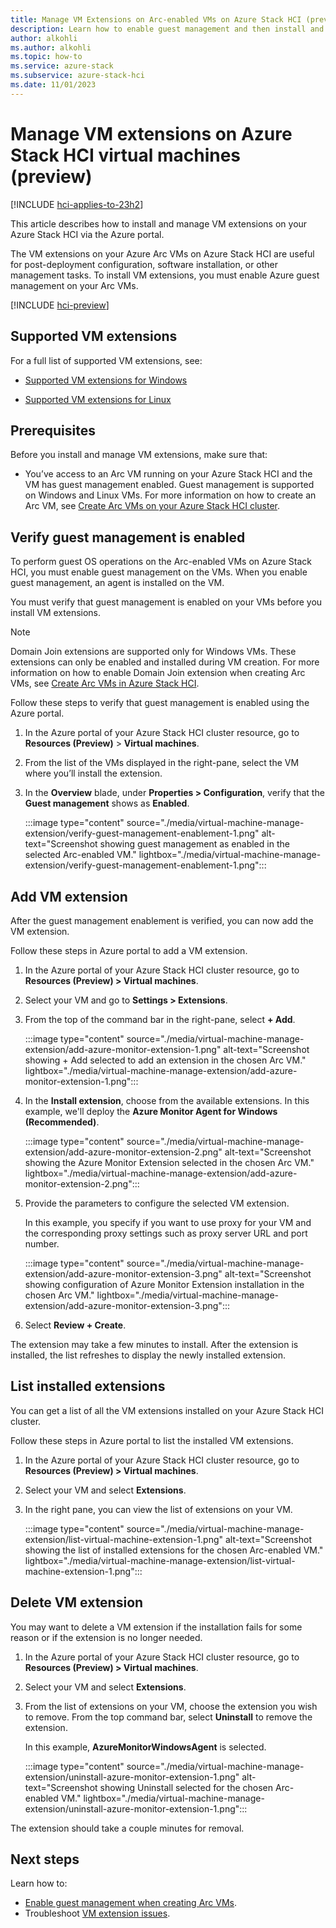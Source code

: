 ```yaml
---
title: Manage VM Extensions on Arc-enabled VMs on Azure Stack HCI (preview)
description: Learn how to enable guest management and then install and manage extensions on Azure Arc-enabled VMs running on Azure Stack HCI via Azure portal (preview).
author: alkohli
ms.author: alkohli
ms.topic: how-to
ms.service: azure-stack
ms.subservice: azure-stack-hci
ms.date: 11/01/2023
---
```


# Manage VM extensions on Azure Stack HCI virtual machines (preview)

[!INCLUDE [hci-applies-to-23h2](../../includes/hci-applies-to-23h2.md)]

This article describes how to install and manage VM extensions on your Azure Stack HCI via the Azure portal.

The VM extensions on your Azure Arc VMs on Azure Stack HCI are useful for post-deployment configuration, software installation, or other management tasks. To install VM extensions, you must enable Azure guest management on your Arc VMs.

[!INCLUDE [hci-preview](../../includes/hci-preview.md)]

## Supported VM extensions 

For a full list of supported VM extensions, see:

- [Supported VM extensions for Windows](/azure/azure-arc/servers/manage-vm-extensions#windows-extensions)

- [Supported VM extensions for Linux](/azure/azure-arc/servers/manage-vm-extensions#linux-extensions)


## Prerequisites

Before you install and manage VM extensions, make sure that:

- You’ve access to an Arc VM running on your Azure Stack HCI and the VM has guest management enabled. Guest management is supported on Windows and Linux VMs. For more information on how to create an Arc VM, see [Create Arc VMs on your Azure Stack HCI cluster](./create-arc-virtual-machines.md).

## Verify guest management is enabled

To perform guest OS operations on the Arc-enabled VMs on Azure Stack HCI, you must enable guest management on the VMs. When you enable guest management, an agent is installed on the VM.

You must verify that guest management is enabled on your VMs before you install VM extensions.

> [!NOTE]
> Domain Join extensions are supported only for Windows VMs. These extensions can only be enabled and installed during VM creation. For more information on how to enable Domain Join extension when creating Arc VMs, see [Create Arc VMs in Azure Stack HCI](./create-arc-virtual-machines.md).


Follow these steps to verify that guest management is enabled using the Azure portal.

1. In the Azure portal of your Azure Stack HCI cluster resource, go to **Resources (Preview)** > **Virtual machines**.

1. From the list of the VMs displayed in the right-pane, select the VM where you’ll install the extension.

1. In the **Overview** blade, under **Properties > Configuration**, verify that the **Guest management** shows as **Enabled**.

   :::image type="content" source="./media/virtual-machine-manage-extension/verify-guest-management-enablement-1.png" alt-text="Screenshot showing guest management as enabled in the selected Arc-enabled VM." lightbox="./media/virtual-machine-manage-extension/verify-guest-management-enablement-1.png":::


## Add VM extension

After the guest management enablement is verified, you can now add the VM extension.

Follow these steps in Azure portal to add a VM extension.

1. In the Azure portal of your Azure Stack HCI cluster resource, go to **Resources (Preview) > Virtual machines**.

1. Select your VM and go to **Settings > Extensions**.
 
1. From the top of the command bar in the right-pane, select **+ Add**.

    :::image type="content" source="./media/virtual-machine-manage-extension/add-azure-monitor-extension-1.png" alt-text="Screenshot showing + Add selected to add an extension in the chosen Arc VM." lightbox="./media/virtual-machine-manage-extension/add-azure-monitor-extension-1.png":::

1. In the **Install extension**, choose from the available extensions. In this example, we'll deploy the **Azure Monitor Agent for Windows (Recommended)**.

    :::image type="content" source="./media/virtual-machine-manage-extension/add-azure-monitor-extension-2.png" alt-text="Screenshot showing the Azure Monitor Extension selected in the chosen Arc VM." lightbox="./media/virtual-machine-manage-extension/add-azure-monitor-extension-2.png":::

1. Provide the parameters to configure the selected VM extension. 

    In this example, you specify if you want to use proxy for your VM and the corresponding proxy settings such as proxy server URL and port number.

    :::image type="content" source="./media/virtual-machine-manage-extension/add-azure-monitor-extension-3.png" alt-text="Screenshot showing configuration of Azure Monitor Extension installation in the chosen Arc VM." lightbox="./media/virtual-machine-manage-extension/add-azure-monitor-extension-3.png":::

1. Select **Review + Create**.

The extension may take a few minutes to install. After the extension is installed, the list refreshes to display the newly installed extension.

## List installed extensions

You can get a list of all the VM extensions installed on your Azure Stack HCI cluster.

Follow these steps in Azure portal to list the installed VM extensions.

1. In the Azure portal of your Azure Stack HCI cluster resource, go to **Resources (Preview) > Virtual machines**.

1. Select your VM and select **Extensions**.
 
1. In the right pane, you can view the list of extensions on your VM.

    :::image type="content" source="./media/virtual-machine-manage-extension/list-virtual-machine-extension-1.png" alt-text="Screenshot showing the list of installed extensions for the chosen Arc-enabled VM." lightbox="./media/virtual-machine-manage-extension/list-virtual-machine-extension-1.png":::

## Delete VM extension

You may want to delete a VM extension if the installation fails for some reason or if the extension is no longer needed.


1. In the Azure portal of your Azure Stack HCI cluster resource, go to **Resources (Preview) > Virtual machines**.

1. Select your VM and select **Extensions**.
 
1. From the list of extensions on your VM, choose the extension you wish to remove. From the top command bar, select **Uninstall** to remove the extension.

    In this example, **AzureMonitorWindowsAgent** is selected.

    :::image type="content" source="./media/virtual-machine-manage-extension/uninstall-azure-monitor-extension-1.png" alt-text="Screenshot showing Uninstall selected for the chosen Arc-enabled VM." lightbox="./media/virtual-machine-manage-extension/uninstall-azure-monitor-extension-1.png":::

The extension should take a couple minutes for removal.  


## Next steps

Learn how to:

- [Enable guest management when creating Arc VMs](./create-arc-virtual-machines.md#create-arc-vms).
- Troubleshoot [VM extension issues](/azure/azure-arc/servers/troubleshoot-vm-extensions).
